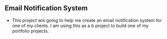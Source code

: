 ## Email Notification System ##

- This project wis going to help me create an email notification system for one of my clients. I am using this as a b project to build one of my portfolio projects. 